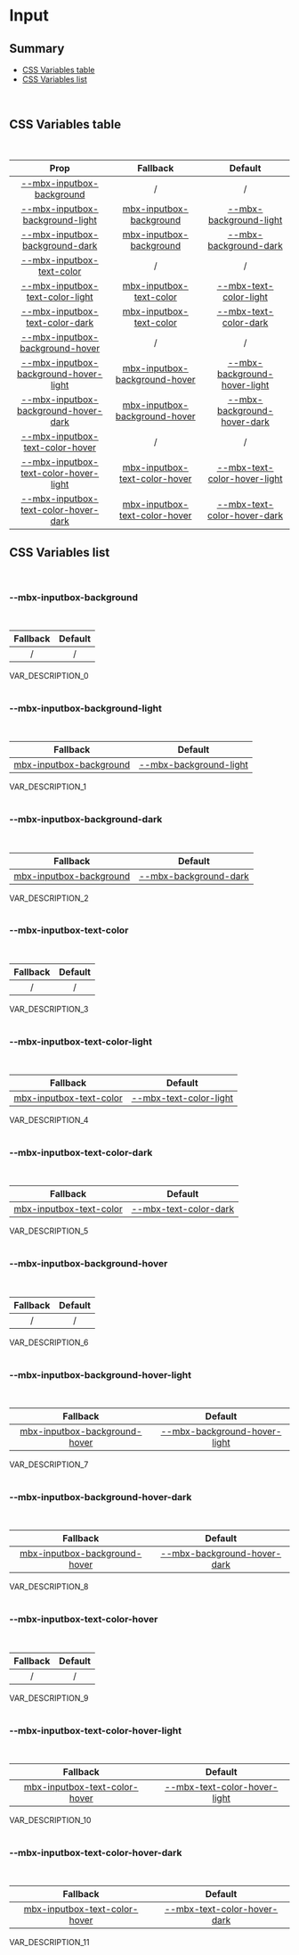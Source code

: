 # Input

## Summary

- [CSS Variables table](#css-variables-table)
- [CSS Variables list](#css-variables-list)

<br>

## CSS Variables table

<br>

| <div style='text-align:center;margin:auto;'>Prop</div>                                                                          | <div style='text-align:center;margin:auto;'>Fallback</div>                                                        | <div style='text-align:center;margin:auto;'>Default</div>                                                                             |
| ------------------------------------------------------------------------------------------------------------------------------- | ----------------------------------------------------------------------------------------------------------------- | ------------------------------------------------------------------------------------------------------------------------------------- |
| <div style='text-align:center;margin:auto;'>[--mbx-inputbox-background](#mbx-inputbox-background)</div>                         | <div style='text-align:center;margin:auto;'>/</div>                                                               | <div style='text-align:center;margin:auto;'>/</div>                                                                                   |
| <div style='text-align:center;margin:auto;'>[--mbx-inputbox-background-light](#mbx-inputbox-background-light)</div>             | <div style='text-align:center;margin:auto;'>[mbx-inputbox-background](#mbx-inputbox-background)</div>             | <div style='text-align:center;margin:auto;'>[--mbx-background-light](../../../global/index.md#mbx-background-light)</div>             |
| <div style='text-align:center;margin:auto;'>[--mbx-inputbox-background-dark](#mbx-inputbox-background-dark)</div>               | <div style='text-align:center;margin:auto;'>[mbx-inputbox-background](#mbx-inputbox-background)</div>             | <div style='text-align:center;margin:auto;'>[--mbx-background-dark](../../../global/index.md#mbx-background-dark)</div>               |
| <div style='text-align:center;margin:auto;'>[--mbx-inputbox-text-color](#mbx-inputbox-text-color)</div>                         | <div style='text-align:center;margin:auto;'>/</div>                                                               | <div style='text-align:center;margin:auto;'>/</div>                                                                                   |
| <div style='text-align:center;margin:auto;'>[--mbx-inputbox-text-color-light](#mbx-inputbox-text-color-light)</div>             | <div style='text-align:center;margin:auto;'>[mbx-inputbox-text-color](#mbx-inputbox-text-color)</div>             | <div style='text-align:center;margin:auto;'>[--mbx-text-color-light](../../../global/index.md#mbx-text-color-light)</div>             |
| <div style='text-align:center;margin:auto;'>[--mbx-inputbox-text-color-dark](#mbx-inputbox-text-color-dark)</div>               | <div style='text-align:center;margin:auto;'>[mbx-inputbox-text-color](#mbx-inputbox-text-color)</div>             | <div style='text-align:center;margin:auto;'>[--mbx-text-color-dark](../../../global/index.md#mbx-text-color-dark)</div>               |
| <div style='text-align:center;margin:auto;'>[--mbx-inputbox-background-hover](#mbx-inputbox-background-hover)</div>             | <div style='text-align:center;margin:auto;'>/</div>                                                               | <div style='text-align:center;margin:auto;'>/</div>                                                                                   |
| <div style='text-align:center;margin:auto;'>[--mbx-inputbox-background-hover-light](#mbx-inputbox-background-hover-light)</div> | <div style='text-align:center;margin:auto;'>[mbx-inputbox-background-hover](#mbx-inputbox-background-hover)</div> | <div style='text-align:center;margin:auto;'>[--mbx-background-hover-light](../../../global/index.md#mbx-background-hover-light)</div> |
| <div style='text-align:center;margin:auto;'>[--mbx-inputbox-background-hover-dark](#mbx-inputbox-background-hover-dark)</div>   | <div style='text-align:center;margin:auto;'>[mbx-inputbox-background-hover](#mbx-inputbox-background-hover)</div> | <div style='text-align:center;margin:auto;'>[--mbx-background-hover-dark](../../../global/index.md#mbx-background-hover-dark)</div>   |
| <div style='text-align:center;margin:auto;'>[--mbx-inputbox-text-color-hover](#mbx-inputbox-text-color-hover)</div>             | <div style='text-align:center;margin:auto;'>/</div>                                                               | <div style='text-align:center;margin:auto;'>/</div>                                                                                   |
| <div style='text-align:center;margin:auto;'>[--mbx-inputbox-text-color-hover-light](#mbx-inputbox-text-color-hover-light)</div> | <div style='text-align:center;margin:auto;'>[mbx-inputbox-text-color-hover](#mbx-inputbox-text-color-hover)</div> | <div style='text-align:center;margin:auto;'>[--mbx-text-color-hover-light](../../../global/index.md#mbx-text-color-hover-light)</div> |
| <div style='text-align:center;margin:auto;'>[--mbx-inputbox-text-color-hover-dark](#mbx-inputbox-text-color-hover-dark)</div>   | <div style='text-align:center;margin:auto;'>[mbx-inputbox-text-color-hover](#mbx-inputbox-text-color-hover)</div> | <div style='text-align:center;margin:auto;'>[--mbx-text-color-hover-dark](../../../global/index.md#mbx-text-color-hover-dark)</div>   |

## CSS Variables list

<br>

### --mbx-inputbox-background

<br>

| <div style='text-align:center;margin:auto;'>Fallback</div> | <div style='text-align:center;margin:auto;'>Default</div> |
| ---------------------------------------------------------- | --------------------------------------------------------- |
| <div style='text-align:center;margin:auto;'>/</div>        | <div style='text-align:center;margin:auto;'>/</div>       |

VAR_DESCRIPTION_0<br><br>

### --mbx-inputbox-background-light

<br>

| <div style='text-align:center;margin:auto;'>Fallback</div>                                            | <div style='text-align:center;margin:auto;'>Default</div>                                                                 |
| ----------------------------------------------------------------------------------------------------- | ------------------------------------------------------------------------------------------------------------------------- |
| <div style='text-align:center;margin:auto;'>[mbx-inputbox-background](#mbx-inputbox-background)</div> | <div style='text-align:center;margin:auto;'>[--mbx-background-light](../../../global/index.md#mbx-background-light)</div> |

VAR_DESCRIPTION_1<br><br>

### --mbx-inputbox-background-dark

<br>

| <div style='text-align:center;margin:auto;'>Fallback</div>                                            | <div style='text-align:center;margin:auto;'>Default</div>                                                               |
| ----------------------------------------------------------------------------------------------------- | ----------------------------------------------------------------------------------------------------------------------- |
| <div style='text-align:center;margin:auto;'>[mbx-inputbox-background](#mbx-inputbox-background)</div> | <div style='text-align:center;margin:auto;'>[--mbx-background-dark](../../../global/index.md#mbx-background-dark)</div> |

VAR_DESCRIPTION_2<br><br>

### --mbx-inputbox-text-color

<br>

| <div style='text-align:center;margin:auto;'>Fallback</div> | <div style='text-align:center;margin:auto;'>Default</div> |
| ---------------------------------------------------------- | --------------------------------------------------------- |
| <div style='text-align:center;margin:auto;'>/</div>        | <div style='text-align:center;margin:auto;'>/</div>       |

VAR_DESCRIPTION_3<br><br>

### --mbx-inputbox-text-color-light

<br>

| <div style='text-align:center;margin:auto;'>Fallback</div>                                            | <div style='text-align:center;margin:auto;'>Default</div>                                                                 |
| ----------------------------------------------------------------------------------------------------- | ------------------------------------------------------------------------------------------------------------------------- |
| <div style='text-align:center;margin:auto;'>[mbx-inputbox-text-color](#mbx-inputbox-text-color)</div> | <div style='text-align:center;margin:auto;'>[--mbx-text-color-light](../../../global/index.md#mbx-text-color-light)</div> |

VAR_DESCRIPTION_4<br><br>

### --mbx-inputbox-text-color-dark

<br>

| <div style='text-align:center;margin:auto;'>Fallback</div>                                            | <div style='text-align:center;margin:auto;'>Default</div>                                                               |
| ----------------------------------------------------------------------------------------------------- | ----------------------------------------------------------------------------------------------------------------------- |
| <div style='text-align:center;margin:auto;'>[mbx-inputbox-text-color](#mbx-inputbox-text-color)</div> | <div style='text-align:center;margin:auto;'>[--mbx-text-color-dark](../../../global/index.md#mbx-text-color-dark)</div> |

VAR_DESCRIPTION_5<br><br>

### --mbx-inputbox-background-hover

<br>

| <div style='text-align:center;margin:auto;'>Fallback</div> | <div style='text-align:center;margin:auto;'>Default</div> |
| ---------------------------------------------------------- | --------------------------------------------------------- |
| <div style='text-align:center;margin:auto;'>/</div>        | <div style='text-align:center;margin:auto;'>/</div>       |

VAR_DESCRIPTION_6<br><br>

### --mbx-inputbox-background-hover-light

<br>

| <div style='text-align:center;margin:auto;'>Fallback</div>                                                        | <div style='text-align:center;margin:auto;'>Default</div>                                                                             |
| ----------------------------------------------------------------------------------------------------------------- | ------------------------------------------------------------------------------------------------------------------------------------- |
| <div style='text-align:center;margin:auto;'>[mbx-inputbox-background-hover](#mbx-inputbox-background-hover)</div> | <div style='text-align:center;margin:auto;'>[--mbx-background-hover-light](../../../global/index.md#mbx-background-hover-light)</div> |

VAR_DESCRIPTION_7<br><br>

### --mbx-inputbox-background-hover-dark

<br>

| <div style='text-align:center;margin:auto;'>Fallback</div>                                                        | <div style='text-align:center;margin:auto;'>Default</div>                                                                           |
| ----------------------------------------------------------------------------------------------------------------- | ----------------------------------------------------------------------------------------------------------------------------------- |
| <div style='text-align:center;margin:auto;'>[mbx-inputbox-background-hover](#mbx-inputbox-background-hover)</div> | <div style='text-align:center;margin:auto;'>[--mbx-background-hover-dark](../../../global/index.md#mbx-background-hover-dark)</div> |

VAR_DESCRIPTION_8<br><br>

### --mbx-inputbox-text-color-hover

<br>

| <div style='text-align:center;margin:auto;'>Fallback</div> | <div style='text-align:center;margin:auto;'>Default</div> |
| ---------------------------------------------------------- | --------------------------------------------------------- |
| <div style='text-align:center;margin:auto;'>/</div>        | <div style='text-align:center;margin:auto;'>/</div>       |

VAR_DESCRIPTION_9<br><br>

### --mbx-inputbox-text-color-hover-light

<br>

| <div style='text-align:center;margin:auto;'>Fallback</div>                                                        | <div style='text-align:center;margin:auto;'>Default</div>                                                                             |
| ----------------------------------------------------------------------------------------------------------------- | ------------------------------------------------------------------------------------------------------------------------------------- |
| <div style='text-align:center;margin:auto;'>[mbx-inputbox-text-color-hover](#mbx-inputbox-text-color-hover)</div> | <div style='text-align:center;margin:auto;'>[--mbx-text-color-hover-light](../../../global/index.md#mbx-text-color-hover-light)</div> |

VAR_DESCRIPTION_10<br><br>

### --mbx-inputbox-text-color-hover-dark

<br>

| <div style='text-align:center;margin:auto;'>Fallback</div>                                                        | <div style='text-align:center;margin:auto;'>Default</div>                                                                           |
| ----------------------------------------------------------------------------------------------------------------- | ----------------------------------------------------------------------------------------------------------------------------------- |
| <div style='text-align:center;margin:auto;'>[mbx-inputbox-text-color-hover](#mbx-inputbox-text-color-hover)</div> | <div style='text-align:center;margin:auto;'>[--mbx-text-color-hover-dark](../../../global/index.md#mbx-text-color-hover-dark)</div> |

VAR_DESCRIPTION_11<br><br>
